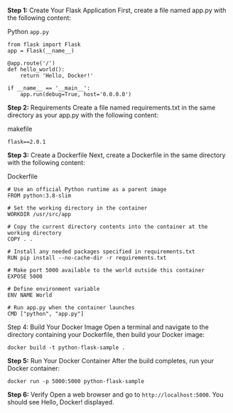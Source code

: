 **Step 1:** Create Your Flask Application
First, create a file named app.py with the following content:

Python ```app.py```

```
from flask import Flask
app = Flask(__name__)

@app.route('/')
def hello_world():
    return 'Hello, Docker!'

if __name__ == '__main__':
    app.run(debug=True, host='0.0.0.0')
```

**Step 2:** Requirements
Create a file named requirements.txt in the same directory as your app.py with the following content:

makefile
```
flask==2.0.1
```

**Step 3:** Create a Dockerfile
Next, create a Dockerfile in the same directory with the following content:

Dockerfile
```
# Use an official Python runtime as a parent image
FROM python:3.8-slim

# Set the working directory in the container
WORKDIR /usr/src/app

# Copy the current directory contents into the container at the working directory
COPY . .

# Install any needed packages specified in requirements.txt
RUN pip install --no-cache-dir -r requirements.txt

# Make port 5000 available to the world outside this container
EXPOSE 5000

# Define environment variable
ENV NAME World

# Run app.py when the container launches
CMD ["python", "app.py"]
```
Step 4: Build Your Docker Image
Open a terminal and navigate to the directory containing your Dockerfile, then build your Docker image:


```docker build -t python-flask-sample .```

**Step 5:** Run Your Docker Container
After the build completes, run your Docker container:

```docker run -p 5000:5000 python-flask-sample```

**Step 6:** Verify
Open a web browser and go to ```http://localhost:5000```. You should see Hello, Docker! displayed.



